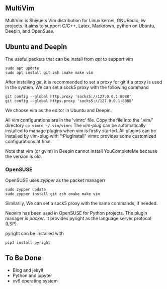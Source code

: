 ## MultiVim

MultiVim is Shiyue's Vim distribution for Linux kernel, GNURadio, iw projects.
It aims to support C/C++, Latex, Markdown, python on Ubuntu, Deepin, and OpenSuse.

## Ubuntu and Deepin
The useful packets that can be install from *apt* to support vim

    sudo apt update
    sudo apt install git zsh cmake make vim

After installing *git*, it is recommended to set a proxy for git if a proxy is used in the system.
We can set a sock5 proxy with the following command

    git config --global http.proxy 'socks5://127.0.0.1:8088' 
    git config --global https.proxy 'socks5://127.0.0.1:8088' 

We choose vim as the editor in Ubuntu and Deepin.

All vim configurations are in the 'vimrc' file.
Copy the file into the '.vim/' directory `cp vimrc ~/.vim/vimrc`
The *vim-plug* can be automatically installed to manage plugins when vim is firstly started.
All plugins can be installed by vim-plug with “:PlugInstall"
vimrc provides some customized configurations at final.

Note that vim (or gvim) in Deepin cannot install YouCompleteMe because the version is old.

### OpenSUSE

OpenSUSE uses *zypper* as the packet managerr

    sudo zypper update
    sudo zypper install git zsh cmake make vim

Similarily, We can set a sock5 proxy with the same commands, if needed.

Neovim has been used in OpenSUSE for Python projects.
The plugin manager is *packer*.
It provides pyright as the language server protocol (LSP).

pyright can be installed with

    pip3 install pyright

## To Be Done

- Blog and jekyll
- Python and jupyter
- xv6 operating system

